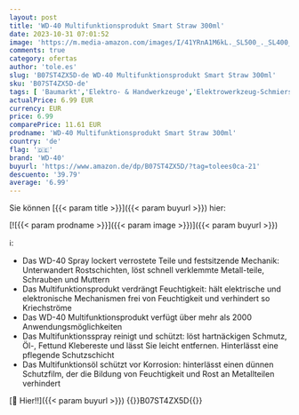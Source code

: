 ```yaml
---
layout: post
title: 'WD-40 Multifunktionsprodukt Smart Straw 300ml'
date: 2023-10-31 07:01:52
image: 'https://m.media-amazon.com/images/I/41YRnA1M6kL._SL500_._SL400_.jpg'
comments: true
category: ofertas
author: 'tole.es'
slug: 'B07ST4ZX5D-de WD-40 Multifunktionsprodukt Smart Straw 300ml'
sku: 'B07ST4ZX5D-de'
tags: [ 'Baumarkt','Elektro- & Handwerkzeuge','Elektrowerkzeug-Schmierstoffe','Zubehör für Elektrowerkzeuge','wd-40','🇩🇪', ]
actualPrice: 6.99 EUR
currency: EUR
price: 6.99
comparePrice: 11.61 EUR
prodname: 'WD-40 Multifunktionsprodukt Smart Straw 300ml'
country: 'de'
flag: '🇩🇪'
brand: 'WD-40'
buyurl: 'https://www.amazon.de/dp/B07ST4ZX5D/?tag=tolees0ca-21'
descuento: '39.79'
average: '6.99'
---
```


Sie können [{{< param title >}}]({{< param buyurl >}}) hier:

[![{{< param prodname >}}]({{< param image >}})]({{< param buyurl >}})

ℹ️:

- Das WD-40 Spray lockert verrostete Teile und festsitzende Mechanik: Unterwandert Rostschichten, löst schnell verklemmte Metall-teile, Schrauben und Muttern
- Das Multifunktionsprodukt verdrängt Feuchtigkeit: hält elektrische und elektronische Mechanismen frei von Feuchtigkeit und verhindert so Kriechströme
- Das WD-40 Multifunktionsprodukt verfügt über mehr als 2000 Anwendungsmöglichkeiten
- Das Multifunktionsspray reinigt und schützt: löst hartnäckigen Schmutz, Öl-, Fettund Klebereste und lässt Sie leicht entfernen. Hinterlässt eine pflegende Schutzschicht
- Das Multifunktionsöl schützt vor Korrosion: hinterlässt einen dünnen Schutzfilm, der die Bildung von Feuchtigkeit und Rost an Metallteilen verhindert

[🛒 Hier!!]({{< param buyurl >}})
{{<world>}}B07ST4ZX5D{{</world>}}
